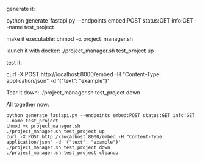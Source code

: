 
generate it:

python generate_fastapi.py --endpoints embed:POST status:GET info:GET --name test_project

make it executable:
chmod +x project_manager.sh

launch it with docker:
./project_manager.sh test_project up


test it: 

curl -X POST http://localhost:8000/embed -H "Content-Type: application/json" -d '{"text": "example"}'

Tear it down: 
./project_manager.sh test_project down

All together now: 
```
python generate_fastapi.py --endpoints embed:POST status:GET info:GET --name test_project
chmod +x project_manager.sh
./project_manager.sh test_project up
curl -X POST http://localhost:8000/embed -H "Content-Type: application/json" -d '{"text": "example"}'
./project_manager.sh test_project down
./project_manager.sh test_project cleanup
```
